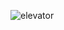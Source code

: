 ![elevator](https://user-images.githubusercontent.com/129625477/236485745-7d7ddab9-c3c7-4580-9b05-1ceaf390ff00.png)
